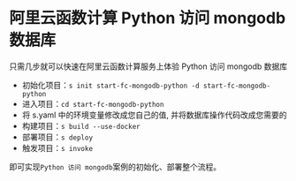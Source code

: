 # 阿里云函数计算 Python 访问 mongodb 数据库

只需几步就可以快速在阿里云函数计算服务上体验 Python 访问 mongodb 数据库

- 初始化项目：`s init start-fc-mongodb-python -d start-fc-mongodb-python`
- 进入项目：`cd start-fc-mongodb-python`
- 将 s.yaml 中的环境变量修改成您自己的值, 并将数据库操作代码改成您需要的
- 构建项目：`s build --use-docker`
- 部署项目：`s deploy`
- 触发项目：`s invoke`

即可实现`Python 访问 mongodb`案例的初始化、部署整个流程。
